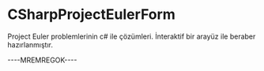 # CSharpProjectEulerForm
 Project Euler problemlerinin c# ile çözümleri. İnteraktif bir arayüz ile beraber hazırlanmıştır.

----MREMREGOK----